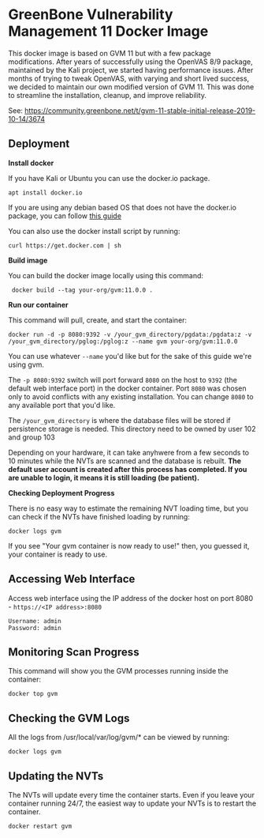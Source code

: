 # GreenBone Vulnerability Management 11 Docker Image

This docker image is based on GVM 11 but with a few package modifications. 
After years of successfully using the OpenVAS 8/9 package, maintained by the Kali project, we started having performance issues. After months of trying to tweak OpenVAS, with varying and short lived success, we decided to maintain our own modified version of GVM 11. This was done to streamline the installation, cleanup, and improve reliability.

See: https://community.greenbone.net/t/gvm-11-stable-initial-release-2019-10-14/3674

## Deployment

**Install docker**

If you have Kali or Ubuntu you can use the docker.io package.
```
apt install docker.io
```

If you are using any debian based OS that does not have the docker.io package, you can follow [this guide](https://docs.docker.com/install/linux/docker-ce/debian/) 

You can also use the docker install script by running:
```
curl https://get.docker.com | sh
```
**Build image**

You can build the docker image locally using this command:
```
 docker build --tag your-org/gvm:11.0.0 .
```

**Run our container**

This command will pull, create, and start the container:
```
docker run -d -p 8080:9392 -v /your_gvm_directory/pgdata:/pgdata:z -v /your_gvm_directory/pglog:/pglog:z --name gvm your-org/gvm:11.0.0
```
You can use whatever `--name` you'd like but for the sake of this guide we're using gvm.

The `-p 8080:9392` switch will port forward `8080` on the host to `9392` (the default web interface port) in the docker container. Port `8080` was chosen only to avoid conflicts with any existing installation. You can change `8080` to any available port that you'd like.

The `/your_gvm_directory` is where the database files will be stored if persistence storage is needed.
This directory need to be owned by user 102 and group 103

Depending on your hardware, it can take anyhwere from a few seconds to 10 minutes while the NVTs are scanned and the database is rebuilt. **The default user account is created after this process has completed. If you are unable to login, it means it is still loading (be patient).**

**Checking Deployment Progress**

There is no easy way to estimate the remaining NVT loading time, but you can check if the NVTs have finished loading by running:
```
docker logs gvm
```

If you see "Your gvm container is now ready to use!" then, you guessed it, your container is ready to use.

## Accessing Web Interface

Access web interface using the IP address of the docker host on port 8080 - `https://<IP address>:8080`

```
Username: admin
Password: admin
```

## Monitoring Scan Progress

This command will show you the GVM processes running inside the container:
```
docker top gvm
```

## Checking the GVM Logs

All the logs from /usr/local/var/log/gvm/* can be viewed by running:
```
docker logs gvm
```

## Updating the NVTs

The NVTs will update every time the container starts. Even if you leave your container running 24/7, the easiest way to update your NVTs is to restart the container.
```
docker restart gvm
```
